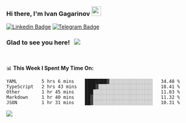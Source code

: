 ### Hi there, I'm Ivan Gagarinov <img src="https://media.giphy.com/media/hvRJCLFzcasrR4ia7z/giphy.gif" width="25px">

[![Linkedin Badge](https://img.shields.io/badge/-LinkedIn-0e76a8?style=flat-square&logo=Linkedin&logoColor=white)](https://linkedin.com/in/ivan-gagarinov-142ba3141/)
[![Telegram Badge](https://img.shields.io/badge/-Telegram-0088cc?style=flat-square&logo=Telegram&logoColor=white)](https://t.me/igagarinov)

### Glad to see you here! &nbsp; ![](https://visitor-badge.glitch.me/badge?page_id=dzencot.dzencot)

</br>

📊 **This Week I Spent My Time On:**
<!--START_SECTION:waka-->
```text
YAML         5 hrs 6 mins    ████████▓░░░░░░░░░░░░░░░░   34.48 % 
TypeScript   2 hrs 43 mins   ████▓░░░░░░░░░░░░░░░░░░░░   18.41 % 
Other        1 hr 45 mins    ███░░░░░░░░░░░░░░░░░░░░░░   11.83 % 
Markdown     1 hr 40 mins    ██▓░░░░░░░░░░░░░░░░░░░░░░   11.32 % 
JSON         1 hr 31 mins    ██▓░░░░░░░░░░░░░░░░░░░░░░   10.31 % 
```
<!--END_SECTION:waka-->

[![](https://github-readme-stats.vercel.app/api?username=dzencot&theme=gruvbox)](https://github.com/dzencot)
